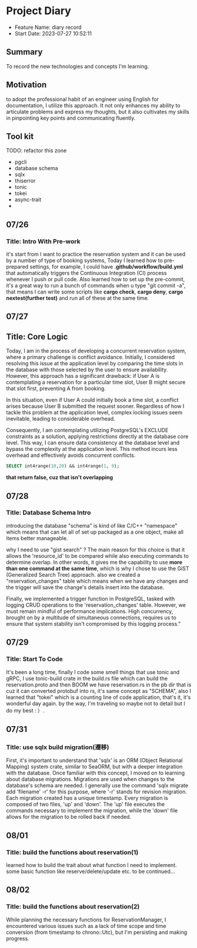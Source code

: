 # Project Diary

- Feature Name: diary record
- Start Date: 2023-07-27 10:52:11

## Summary

To record the new technologies and concepts I'm learning. 

## Motivation

to adopt the professional habit of an engineer using English for documentation, I utilize this approach. It not only enhances my ability to articulate problems and express my thoughts, but it also cultivates my skills in pinpointing key points and communicating fluently.


## Tool kit

TODO: refactor this zone

- pgcli
- database schema
- sqlx
- thiserror
- tonic
- tokei
- async-trait
- 

## 07/26

### Title: Intro With Pre-work

it's start from I want to practice the reservation system and it can be used by a number of type of booking systems, Today I learned how to pre-prepared settings, for example, I could have .**github/workflow/build.yml** that automatically triggers the Continuous Integration (CI) process whenever I push or pull code. Also learned how to set up the pre-commit, it's a great way to run a bunch of commands when u type "git commit -a", that means I can write some scripts like **cargo check**, **cargo deny**, **cargo nextest(further test)** and run all of these at the same time.

## 07/27

## Title: Core Logic

Today, I am in the process of developing a concurrent reservation system, where a primary challenge is conflict avoidance. Initially, I considered resolving this issue at the application level by comparing the time slots in the database with those selected by the user to ensure availability. However, this approach has a significant drawback: if User A is contemplating a reservation for a particular time slot, User B might secure that slot first, preventing A from booking.

In this situation, even if User A could initially book a time slot, a conflict arises because User B submitted the request sooner. Regardless of how I tackle this problem at the application level, complex locking issues seem inevitable, leading to considerable overhead.

Consequently, I am contemplating utilizing PostgreSQL's EXCLUDE constraints as a solution, applying restrictions directly at the database core level. This way, I can ensure data consistency at the database level and bypass the complexity at the application level. This method incurs less overhead and effectively avoids concurrent conflicts.

```sql
SELECT int4range(10,20) && int4range(1, 9);
```
**that return false, cuz that isn't overlapping**

## 07/28

### Title: Database Schema Intro

introducing the database "schema" is kind of like C/C++ "namespace" which means that can let all of set up packaged as a one object, make all items better manageable.

why I need to use "gist search" ? The main reason for this choice is that it allows the 'resource_id' to be compared while also executing commands to determine overlap. In other words, it gives me the capability to use **more than one command at the same time**, which is why I chose to use the GiST (Generalized Search Tree) approach. also we created a "reservation_changes" table which means when we have any changes and the trigger will save the change's details insert into the database.

Finally, we implemented a trigger function in PostgreSQL, tasked with logging CRUD operations to the 'reservation_changes' table. However, we must remain mindful of performance implications. High concurrency, brought on by a multitude of simultaneous connections, requires us to ensure that system stability isn't compromised by this logging process."

## 07/29

### Title: Start To Code

It's been a long time, finally I code some smell things that use tonic and gRPC, I use tonic-build crate in the build.rs file which can build the reservation.proto and then BOOM we have reservation.rs in the pb dir that is cuz it can converted protobuf into rs, it's same concept as "SCHEMA", also I learned that "tokei" which is a counting line of code application, that's it, it's wonderful day again. by the way, I'm traveling so maybe not to detail but I do my best : ）.

## 07/31

### Title: use sqlx build migration(遷移)

First, it's important to understand that 'sqlx' is an ORM (Object Relational Mapping) system crate, similar to SeaORM, but with a deeper integration with the database. Once familiar with this concept, I moved on to learning about database migrations. Migrations are used when changes to the database's schema are needed. I generally use the command 'sqlx migrate add 'filename' -r' for this purpose, where '-r' stands for revision migration. Each migration created has a unique timestamp. Every migration is composed of two files, 'up' and 'down'. The 'up' file executes the commands necessary to implement the migration, while the 'down' file allows for the migration to be rolled back if needed.

## 08/01

### Title: build the functions about reservation(1)

learned how to build the trait about what function I need to implement. some basic function like reserve/delete/update etc. to be continued... 

## 08/02

### Title: build the functions about reservation(2)

While planning the necessary functions for ReservationManager, I encountered various issues such as a lack of time scope and time conversion (from timestamp to chrono::Utc), but I'm persisting and making progress.